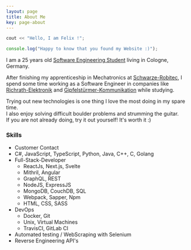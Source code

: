 ```yaml
---
layout: page
title: About Me
key: page-about
---
```


```c++
cout << "Hello, I am Felix !";
```

```js
console.log("Happy to know that you found my Website :)");
```

I am a 25 years old [Software Engineering Student](https://www.th-koeln.de) living in Cologne, Germany.

After finishing my apprenticeship in Mechatronics at [Schwarze-Robitec](https://www.schwarze-robitec.com), I spend some time working as a Software Engineer in companies like [Richrath-Elektronik](http://www.richrath-elektronik.de) and [Gipfelstürmer-Kommunikation](https://www.gipfelstuermer-kommunikation.com) while studying.

Trying out new technologies is one thing I love the most doing in my spare time.  
I also enjoy solving difficult boulder problems and strumming the guitar.  
If you are not already doing, try it out yourself! It's worth it :)

### Skills

- Customer Contact
- C#, JavaScript, TypeScript, Python, Java, C++, C, Golang
- Full-Stack-Developer
  - ReactJs, Next.js, Svelte
  - Mithril, Angular
  - GraphQL, REST
  - NodeJS, ExpressJS
  - MongoDB, CouchDB, SQL
  - Webpack, Sapper, Npm
  - HTML, CSS, SASS
- DevOps
  - Docker, Git
  - Unix, Virtual Machines
  - TravisCI, GitLab CI
- Automated testing / WebScraping with Selenium
- Reverse Engineering API's
